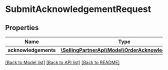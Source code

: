 # SubmitAcknowledgementRequest

## Properties
Name | Type | Description | Notes
------------ | ------------- | ------------- | -------------
**acknowledgements** | [**\SellingPartnerApi\Model\OrderAcknowledgement[]**](OrderAcknowledgement.md) |  | [optional] 

[[Back to Model list]](../README.md#documentation-for-models) [[Back to API list]](../README.md#documentation-for-api-endpoints) [[Back to README]](../README.md)


